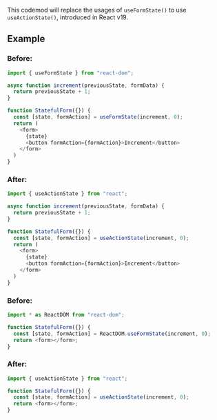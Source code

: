 

This codemod will replace the usages of `useFormState()` to use `useActionState()`, introduced in React v19.

## Example
### Before:

```ts
import { useFormState } from "react-dom";

async function increment(previousState, formData) {
  return previousState + 1;
}

function StatefulForm({}) {
  const [state, formAction] = useFormState(increment, 0);
  return (
    <form>
      {state}
      <button formAction={formAction}>Increment</button>
    </form>
  )
}
```

### After:

```ts
import { useActionState } from "react";

async function increment(previousState, formData) {
  return previousState + 1;
}

function StatefulForm({}) {
  const [state, formAction] = useActionState(increment, 0);
  return (
    <form>
      {state}
      <button formAction={formAction}>Increment</button>
    </form>
  )
}
```

### Before:

```ts
import * as ReactDOM from "react-dom";

function StatefulForm({}) {
  const [state, formAction] = ReactDOM.useFormState(increment, 0);
  return <form></form>;
}
```

### After:

```ts
import { useActionState } from "react";

function StatefulForm({}) {
  const [state, formAction] = useActionState(increment, 0);
  return <form></form>;
}
```

